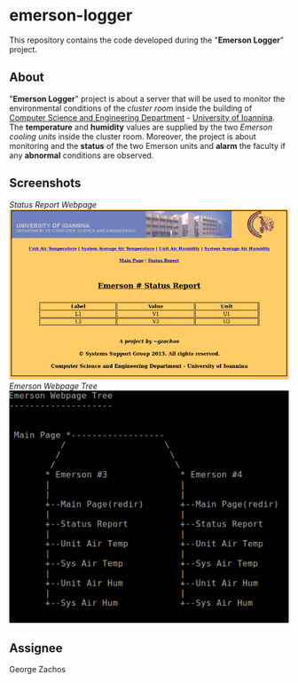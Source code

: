 emerson-logger
=============
This repository contains the code developed during the "__Emerson Logger__" project.

About
-----
"__Emerson Logger__" project is about a server that will be used to monitor the environmental conditions of the
_cluster room_ inside the building of [Computer Science and Engineering Department](http://cs.uoi.gr) -
[University of Ioannina](http://uoi.gr). The __temperature__ and __humidity__ values are supplied by the two _Emerson
cooling units_ inside the cluster room. Moreover, the project is about monitoring and the __status__ of the two
Emerson units and __alarm__ the faculty if any __abnormal__ conditions are observed.

Screenshots
-----------
_Status Report Webpage_
![Status Report Webpage](./images/emerson_status_report_webpage.png)
<br>
_Emerson Webpage Tree_
![Emerson Webpage Tree](./images/emerson_webpage_tree.png)

Assignee
--------
George Zachos
